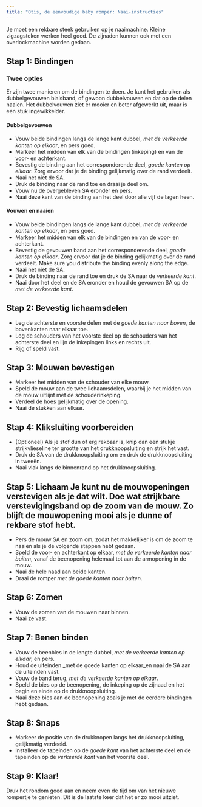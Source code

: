 ```yaml
---
title: "Otis, de eenvoudige baby romper: Naai-instructies"
---
```


<Note>

Je moet een rekbare steek gebruiken op je naaimachine. Kleine zigzagsteken werken heel goed. De zijnaden kunnen ook met een overlockmachine worden gedaan.

</Note>

## Stap 1: Bindingen

### Twee opties

Er zijn twee manieren om de bindingen te doen. Je kunt het gebruiken als dubbelgevouwen biaisband, of gewoon dubbelvouwen en dat op de delen naaien. Het dubbelvouwen ziet er mooier en beter afgewerkt uit, maar is een stuk ingewikkelder.

#### Dubbelgevouwen

  - Vouw beide bindingen langs de lange kant dubbel, _met de verkeerde kanten op elkaar_, en pers goed.
  - Markeer het midden van elk van de bindingen (inkeping) en van de voor- en achterkant.
  - Bevestig de binding aan het corresponderende deel, _goede kanten op elkaar_. Zorg ervoor dat je de binding gelijkmatig over de rand verdeelt.
  - Naai net niet de SA.
  - Druk de binding naar de rand toe en draai je deel om.
  - Vouw nu de overgebleven SA eronder en pers.
  - Naai deze kant van de binding aan het deel door alle vijf de lagen heen.

#### Vouwen en naaien

  - Vouw beide bindingen langs de lange kant dubbel, _met de verkeerde kanten op elkaar_, en pers goed.
  - Markeer het midden van elk van de bindingen en van de voor- en achterkant.
  - Bevestig de gevouwen band aan het corresponderende deel, _goede kanten op elkaar_. Zorg ervoor dat je de binding gelijkmatig over de rand verdeelt. Make sure you distribute the binding evenly along the edge.
  - Naai net niet de SA.
  - Druk de binding naar de rand toe en druk de SA naar de _verkeerde kant_.
  - Naai door het deel en de SA eronder en houd de gevouwen SA op de _met de verkeerde kant_.

## Stap 2: Bevestig lichaamsdelen

  - Leg de achterste en voorste delen met de _goede kanten naar boven_, de bovenkanten naar elkaar toe.
  - Leg de schouders van het voorste deel op de schouders van het achterste deel en lijn de inkepingen links en rechts uit.
  - Rijg of speld vast.

## Stap 3: Mouwen bevestigen

  - Markeer het midden van de schouder van elke mouw.
  - Speld de mouw aan de twee lichaamsdelen, waarbij je het midden van de mouw uitlijnt met de schouderinkeping.
  - Verdeel de hoes gelijkmatig over de opening.
  - Naai de stukken aan elkaar.

## Stap 4: Kliksluiting voorbereiden

  - (Optioneel) Als je stof dun of erg rekbaar is, knip dan een stukje strijkvlieseline ter grootte van het drukknoopsluiting en strijk het vast.
  - Druk de SA van de drukknoopsluiting om en druk de drukknoopsluiting in tweeën.
  - Naai vlak langs de binnenrand op het drukknoopsluiting.

## Stap 5: Lichaam<Note> Je kunt nu de mouwopeningen verstevigen als je dat wilt. Doe wat strijkbare verstevigingsband op de zoom van de mouw. Zo blijft de mouwopening mooi als je dunne of rekbare stof hebt. </Note>

  - Pers de mouw SA en zoom om, zodat het makkelijker is om de zoom te naaien als je de volgende stappen hebt gedaan.
  - Speld de voor- en achterkant op elkaar, _met de verkeerde kanten naar buiten_, vanaf de beenopening helemaal tot aan de armopening in de mouw.
  - Naai de hele naad aan beide kanten.
  - Draai de romper _met de goede kanten naar buiten_.

## Stap 6: Zomen

  - Vouw de zomen van de mouwen naar binnen.
  - Naai ze vast.

## Stap 7: Benen binden

  - Vouw de beenbies in de lengte dubbel, _met de verkeerde kanten op elkaar_, en pers.
  - Houd de uiteinden _met de goede kanten op elkaar_en naai de SA aan de uiteinden vast.
  - Vouw de band terug, _met de verkeerde kanten op elkaar_.
  - Speld de bies op de beenopening, de inkeping op de zijnaad en het begin en einde op de drukknoopsluiting.
  - Naai deze bies aan de beenopening zoals je met de eerdere bindingen hebt gedaan.

## Stap 8: Snaps

  - Markeer de positie van de drukknopen langs het drukknoopsluiting, gelijkmatig verdeeld.
  - Installeer de tapeinden op de _goede kant_ van het achterste deel en de tapeinden op de _verkeerde kant_ van het voorste deel.

## Stap 9: Klaar!

Druk het rondom goed aan en neem even de tijd om van het nieuwe rompertje te genieten. Dit is de laatste keer dat het er zo mooi uitziet.